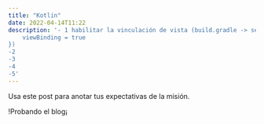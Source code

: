 ```yaml
---
title: "Kotlin"
date: 2022-04-14T11:22
description: '- 1 habilitar la vinculación de vista (build.gradle -> seccion android -> buildFeatures {
    viewBinding = true
}) 
-2
-3
-4
-5'
---
```


Usa este post para anotar tus expectativas de la misión.

!Probando el blog¡


